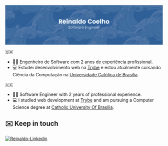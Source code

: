  <img align='center' src="./images/coelho.png" alt="Reinaldo Coelho Background"/>

🇧🇷

- 👋🏻 Engenheiro de Software com 2 anos de experiência profissional.
- 💻 Estudei desenvolvimento web na [Trybe](https://www.betrybe.com/) e estou atualmente cursando Ciência da Computação na [Universidade Católica de Brasília](https://ucb.catolica.edu.br/).

🇺🇸

- 👋🏻 Software Engineer with 2 years of professional experience.
- 💻 I studied web development at [Trybe](https://www.betrybe.com/) and am pursuing a Computer Science degree at [Catholic University Of Brasilia](https://ucb.catolica.edu.br/).

 ## ✉️ Keep in touch

<section>
<a href='https://www.linkedin.com/in/coelhoreinaldo/' target='_blank' ><img align='center' alt='Reinaldo-Linkedin' src='https://img.shields.io/badge/LinkedIn-0077B5?style=for-the-badge&logo=linkedin&logoColor=white'/></a>
</section>
